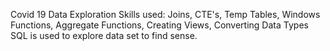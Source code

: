 Covid 19 Data Exploration 
Skills used: Joins, CTE's, Temp Tables, Windows Functions, Aggregate Functions, Creating Views, Converting Data Types
SQL is used to explore data set to find sense.
